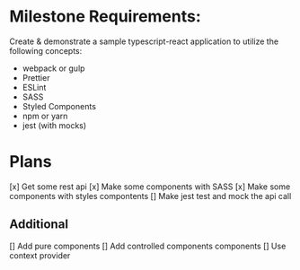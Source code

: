 # Milestone Requirements:

Create & demonstrate a sample typescript-react application to utilize the following concepts:

- webpack or gulp
- Prettier
- ESLint
- SASS
- Styled Components
- npm or yarn
- jest (with mocks)

# Plans

[x] Get some rest api
[x] Make some components with SASS
[x] Make some components with styles compontents
[] Make jest test and mock the api call

## Additional

[] Add pure components
[] Add controlled components components
[] Use context provider
